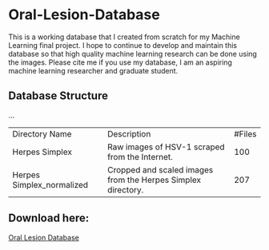 # Oral-Lesion-Database
This is a working database that I created from scratch for my Machine Learning final project.  I hope to continue to develop and maintain this database so that high quality machine learning research can be done using the images.  Please cite me if you use my database, I am an aspiring machine learning researcher and graduate student.  

## Database Structure
<table><tbody>
  <tr><td>Directory Name</td> <td>Description</td><td>#Files</td></tr>
  <tr><td>Herpes Simplex</td> <td>Raw images of HSV-1 scraped from the Internet.</td><td>100</td></tr>
  <tr><td>Herpes Simplex_normalized</td> <td>Cropped and scaled images from the Herpes Simplex directory.</td><td>207</td></tr>
  ...
  </tbody></table>

## Download here:
<a href="https://drive.google.com/drive/u/0/folders/1ybPGO7IUY_x039zuGjOj5EVd-_jfV6mo">Oral Lesion Database</a>
